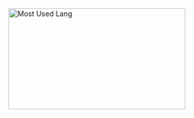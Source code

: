 <img width="350px" height="200px" alt="Most Used Lang" src="https://github-readme-stats.vercel.app/api/top-langs/?username=ZhouyangYe&layout=compact&theme=dark&hide_border=true&hide=HTML,CSS"/>
